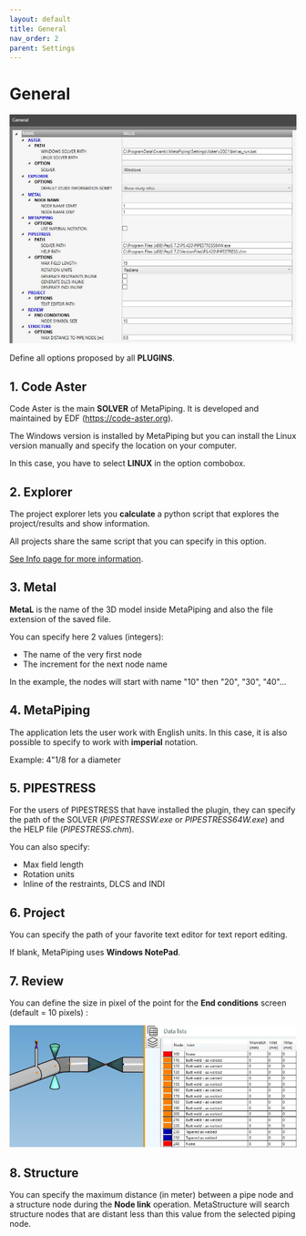 ```yaml
---
layout: default
title: General
nav_order: 2
parent: Settings
---
```


# General

![Image](../Images/General.jpg)

Define all options proposed by all **PLUGINS**.

## 1. Code Aster

Code Aster is the main **SOLVER** of MetaPiping. It is developed and maintained by EDF (https://code-aster.org).

The Windows version is installed by MetaPiping but you can install the Linux version manually and specify the location on your computer.

In this case, you have to select **LINUX** in the option combobox.

## 2. Explorer

The project explorer lets you **calculate** a python script that explores the project/results and show information.

All projects share the same script that you can specify in this option.

[See Info page for more information](https://documentation.metapiping.com/Python/Info.html).

## 3. Metal

**MetaL** is the name of the 3D model inside MetaPiping and also the file extension of the saved file.

You can specify here 2 values (integers):
* The name of the very first node
* The increment for the next node name

In the example, the nodes will start with name "10" then "20", "30", "40"...

## 4. MetaPiping

The application lets the user work with English units. In this case, it is also possible to specify to work with **imperial** notation.

Example: 4"1/8 for a diameter

## 5. PIPESTRESS

For the users of PIPESTRESS that have installed the plugin, they can specify the path of the SOLVER (*PIPESTRESSW.exe* or *PIPESTRESS64W.exe*) and the HELP file (*PIPESTRESS.chm*).

You can also specify:
- Max field length
- Rotation units
- Inline of the restraints, DLCS and INDI

## 6. Project

You can specify the path of your favorite text editor for text report editing.

If blank, MetaPiping uses **Windows NotePad**.

## 7. Review

You can define the size in pixel of the point for the **End conditions** screen (default = 10 pixels) :

![Image](../Images/Review15.jpg)

## 8. Structure

You can specify the maximum distance (in meter) between a pipe node and a structure node during the **Node link** operation. MetaStructure will search structure nodes that are distant less than this value from the selected piping node.